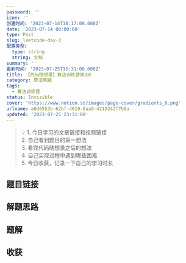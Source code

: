```yaml
---
password: ''
icon: ''
创建时间: '2023-07-14T10:17:00.000Z'
date: '2023-07-14 00:00:00'
type: Post
slug: leetcode-day-3
配置类型:
  type: string
  string: 文档
summary: ''
更新时间: '2023-07-25T15:31:00.000Z'
title: 【代码随想录】算法训练营第3天
category: 算法刷题
tags:
  - 算法训练营
status: Invisible
cover: 'https://www.notion.so/images/page-cover/gradients_8.png'
urlname: a0d6553b-62bf-4019-8aa9-4219242f7b9a
updated: '2023-07-25 23:31:00'
---
```


> 💡 1. 今日学习的文章链接和视频链接  
> 2. 自己看到题目的第一想法  
> 3. 看完代码随想录之后的想法  
> 4. 自己实现过程中遇到哪些困难  
> 5. 今日收获，记录一下自己的学习时长


## 题目链接


## 解题思路


## 题解


## 收获

